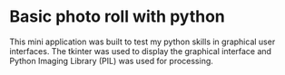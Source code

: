 # Basic photo roll with python
This mini application was built to test my python skills in graphical
user interfaces.
The tkinter was used to display the graphical interface and Python Imaging Library (PIL) was used for processing.
